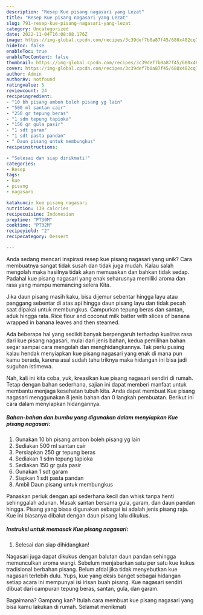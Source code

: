 ```yaml
---
description: "Resep Kue pisang nagasari yang Lezat"
title: "Resep Kue pisang nagasari yang Lezat"
slug: 791-resep-kue-pisang-nagasari-yang-lezat
category: Uncategorized
date: 2022-11-04T16:08:08.176Z
image: https://img-global.cpcdn.com/recipes/3c39def7b0a87f45/680x482cq70/kue-pisang-nagasari-foto-resep-utama.jpg
hideToc: false
enableToc: true
enableTocContent: false
thumbnail: https://img-global.cpcdn.com/recipes/3c39def7b0a87f45/680x482cq70/kue-pisang-nagasari-foto-resep-utama.jpg
cover: https://img-global.cpcdn.com/recipes/3c39def7b0a87f45/680x482cq70/kue-pisang-nagasari-foto-resep-utama.jpg
author: Admin
authorAv: notfound
ratingvalue: 5
reviewcount: 24
recipeingredient:
- "10 bh pisang ambon boleh pisang yg lain"
- "500 ml santan cair"
- "250 gr tepung beras"
- "1 sdm tepung tapioka"
- "150 gr gula pasir"
- "1 sdt garam"
- "1 sdt pasta pandan"
- " Daun pisang untuk membungkus"
recipeinstructions:

- "Selesai dan siap dinikmati!"
categories:
- Resep
tags:
- kue
- pisang
- nagasari

katakunci: kue pisang nagasari 
nutrition: 139 calories
recipecuisine: Indonesian
preptime: "PT30M"
cooktime: "PT32M"
recipeyield: "2"
recipecategory: Dessert

---
```





Anda sedang mencari inspirasi resep kue pisang nagasari yang unik? Cara membuatnya sangat tidak susah dan tidak juga mudah. Kalau salah mengolah maka hasilnya tidak akan memuaskan dan bahkan tidak sedap. Padahal kue pisang nagasari yang enak seharusnya memiliki aroma dan rasa yang mampu memancing selera Kita.





Jika daun pisang masih kaku, bisa dijemur sebentar hingga layu atau panggang sebentar di atas api hingga daun pisang layu dan tidak pecah saat dipakai untuk membungkus. Campurkan tepung beras dan santan, aduk hingga rata. Rice flour and coconut milk batter with slices of banana wrapped in banana leaves and then steamed.

Ada beberapa hal yang sedikit banyak berpengaruh terhadap kualitas rasa dari kue pisang nagasari, mulai dari jenis bahan, kedua pemilihan bahan segar sampai cara mengolah dan menghidangkannya. Tak perlu pusing kalau hendak menyiapkan kue pisang nagasari yang enak di mana pun kamu berada, karena asal sudah tahu triknya maka hidangan ini bisa jadi suguhan istimewa.






Nah, kali ini kita coba, yuk, kreasikan kue pisang nagasari sendiri di rumah. Tetap dengan bahan sederhana, sajian ini dapat memberi manfaat untuk membantu menjaga kesehatan tubuh kita. Anda dapat membuat Kue pisang nagasari menggunakan 8 jenis bahan dan 0 langkah pembuatan. Berikut ini cara dalam menyiapkan hidangannya.

<!--inarticleads1-->

##### Bahan-bahan dan bumbu yang digunakan dalam menyiapkan Kue pisang nagasari:

1. Gunakan 10 bh pisang ambon boleh pisang yg lain
1. Sediakan 500 ml santan cair
1. Persiapkan 250 gr tepung beras
1. Sediakan 1 sdm tepung tapioka
1. Sediakan 150 gr gula pasir
1. Gunakan 1 sdt garam
1. Siapkan 1 sdt pasta pandan
1. Ambil  Daun pisang untuk membungkus


Panaskan periuk dengan api sederhana kecil dan whisk tanpa henti sehinggalah adunan. Masak santan bersama gula, garam, dan daun pandan hingga. Pisang yang biasa digunakan sebagai isi adalah jenis pisang raja. Kue ini biasanya dibalut dengan daun pisang lalu dikukus. 

<!--inarticleads2-->

##### Instruksi untuk memasak Kue pisang nagasari:


1. Selesai dan siap dihidangkan!

Nagasari juga dapat dikukus dengan balutan daun pandan sehingga memunculkan aroma wangi. Sebelum menjabarkan satu per satu kue kukus tradisional berbahan pisang. Belum afdal jika tidak menyebutkan kue nagasari terlebih dulu. Yups, kue yang eksis banget sebagai hidangan setiap acara ini mempunyai isi irisan buah pisang. Kue nagasari sendiri dibuat dari campuran tepung beras, santan, gula, dan garam. 

Bagaimana? Gampang kan? Itulah cara membuat kue pisang nagasari yang bisa kamu lakukan di rumah. Selamat menikmati
